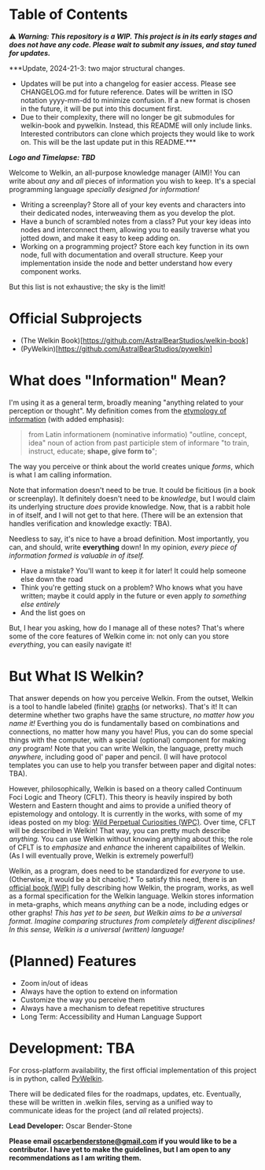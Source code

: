 
# Table of Contents


⚠ ***Warning: This repository is a WIP. This project is in its early stages and does not have any code. Please wait to submit any issues, and stay tuned for updates.***

***Update, 2024-21-3: two major structural changes. 
- Updates will be put into a changelog for easier access. Please see CHANGELOG.md for future reference. Dates will be written in ISO notation yyyy-mm-dd to minimize confusion. If a new format is chosen in the future, it will be put into this document first.
- Due to their complexity, there will no longer be git submodules for welkin-book and pywelkin. Instead, this README will only include links. Interested contributors can clone which projects they would like to work on.
This will be the last update put in this README.***

***Logo and Timelapse: TBD***

Welcome to Welkin, an all-purpose knowledge manager (AIM)! You can write about *any* and *all* pieces of information you wish to keep. It's a special programming language *specially designed for information!*

-   Writing a screenplay? Store all of your key events and characters into their dedicated nodes, interweaving them as you develop the plot.
-   Have a bunch of scrambled notes from a class? Put your key ideas into nodes and interconnect them, allowing you to easily traverse what you jotted down, and make it easy to keep adding on.
-   Working on a programming project? Store each key function in its own node, full with documentation and overall structure. Keep your implementation inside the node and better understand how every component works.

But this list is not exhaustive; the sky is the limit!

# Official Subprojects
- (The Welkin Book)[https://github.com/AstralBearStudios/welkin-book]
- (PyWelkin)[https://github.com/AstralBearStudios/pywelkin]

# What does "Information" Mean?

I'm using it as a general term, broadly meaning "anything related to your perception or thought". My definition comes from the [etymology of information](https://etymonline.com/word/information) (with added emphasis):

> from Latin informationem (nominative informatio) "outline, concept, idea" noun of action from past participle stem of informare "to train, instruct, educate; **shape, give form to**";

The way you perceive or think about the world creates unique *forms*, which is what I am calling information.

Note that information doesn't need to be true. It could be ficitious (in a book or screenplay). It definitely doesn't need to be *knowledge*, but I would claim its underlying structure *does* provide knowledge. Now, that is a rabbit hole in of itself, and I will not get to that here. (There will be an extension that handles verification and knowledge exactly: TBA). 

Needless to say, it's nice to have a broad definition. Most importantly, you can, and should, write **everything** down! In my opinion, *every piece of information formed is valuable in of itself.* 

- Have a mistake? You'll want to keep it for later! It could help someone else down the road
- Think you're getting stuck on a problem? Who knows what you have written; maybe it could apply in the future or even apply *to something else entirely*
- And the list goes on

But, I hear you asking, how do I manage all of these notes? That's where some of the core features of Welkin come in: not only can you store *everything*, you can easily navigate it!


# But What IS Welkin?

That answer depends on how you perceive Welkin. From the outset, Welkin is a tool to handle labeled (finite) [graphs](https://en.wikipedia.org/wiki/Graph_(discrete_mathematics)) (or networks). That's it! It can determine whether two graphs have the same structure, *no matter how you name it!* Everthing you do is fundamentally based on combinations and connections, no matter how many you have! Plus, you can do some special things with the computer, with a special (optional) component for making *any* program! Note that you can write Welkin, the language, pretty much *anywhere,* including good ol' paper and pencil. (I will have protocol templates you can use to help you transfer between paper and digital notes: TBA).

However, philosophically, Welkin is based on a theory called Continuum Foci Logic and Theory (CFLT). This theory is heavily inspired by both Western and Eastern thought and aims to provide a unified theory of epistemology and ontology. It is currently in the works, with some of my ideas posted on my blog: [Wild Perpetual Curiosities (WPC)](https://wildperpetualcuriosities.wordpress.com). Over time, CFLT will be described in Welkin! That way, you can pretty much describe *anything.* You can use Welkin without knowing anything about this; the role of CFLT is to *emphasize* and *enhance* the inherent capaibilites of Welkin. (As I will eventually prove, Welkin is extremely powerful!)

Welkin, as a program, does need to be standardized for *everyone* to use. (Otherwise, it would be a bit chaotic).* To satisfy this need, there is an [official book (WIP)](https://github.com/Astral-Bear-Studios/welkin-book) fully describing how Welkin, the program, works, as well as a formal specification for the Welkin language. Welkin stores information in meta-graphs, which means *anything* can be a node, including edges or other graphs! *This has yet to be seen, but Welkin aims to be a universal format. Imagine comparing structures from completely different disciplines! In this sense, Welkin is a universal (written) language!*


# (Planned) Features

-   Zoom in/out of ideas
-   Always have the option to extend on information
-   Customize the way you perceive them
-   Always have a mechanism to defeat repetitive structures
-   Long Term: Accessibility and Human Language Support


# Development: TBA

For cross-platform availability, the first official implementation of this project is in python, called [PyWelkin](https://github.com/astral-bear/pywelkin).

There will be dedicated files for the roadmaps, updates, etc. Eventually, these will be written in .welkin files, serving as a unified way to communicate ideas for the project (and *all* related projects).

**Lead Developer:** Oscar Bender-Stone

**Please email oscarbenderstone@gmail.com if you would like to be a contributor. I have yet to make the guidelines, but I am open to any recommendations as I am writing them.**

